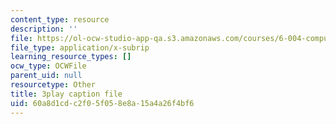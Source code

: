 ```yaml
---
content_type: resource
description: ''
file: https://ol-ocw-studio-app-qa.s3.amazonaws.com/courses/6-004-computation-structures-spring-2017/60a8d1cdc2f05f058e8a15a4a26f4bf6_qyBuzeUYs2M.vtt
file_type: application/x-subrip
learning_resource_types: []
ocw_type: OCWFile
parent_uid: null
resourcetype: Other
title: 3play caption file
uid: 60a8d1cd-c2f0-5f05-8e8a-15a4a26f4bf6
---
```

